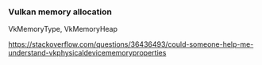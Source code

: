 ### Vulkan memory allocation

VkMemoryType,  VkMemoryHeap

https://stackoverflow.com/questions/36436493/could-someone-help-me-understand-vkphysicaldevicememoryproperties

